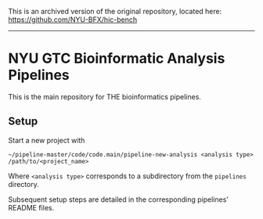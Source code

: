 This is an archived version of the original repository, located here: https://github.com/NYU-BFX/hic-bench


---

# NYU GTC Bioinformatic Analysis Pipelines

This is the main repository for THE bioinformatics pipelines. 

## Setup
Start a new project with 
```
~/pipeline-master/code/code.main/pipeline-new-analysis <analysis type> /path/to/<project_name>
```
Where `<analysis type>` corresponds to a subdirectory from the `pipelines` directory. 

Subsequent setup steps are detailed in the corresponding pipelines' README files. 

